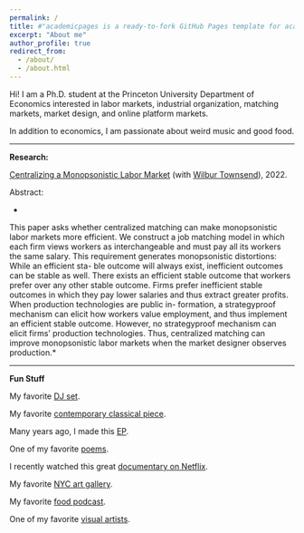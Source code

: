 ```yaml
---
permalink: /
title: #"academicpages is a ready-to-fork GitHub Pages template for academic personal websites"
excerpt: "About me"
author_profile: true
redirect_from: 
  - /about/
  - /about.html
---
```


Hi! I am a Ph.D. student at the Princeton University Department of Economics interested in labor markets, industrial organization, matching markets, market design, and online platform markets.

In addition to economics, I am passionate about weird music and good food.

---

**Research:**

[Centralizing a Monopsonistic Labor Market](https://wilburtownsend.github.io/papers/market%20design%20monopsony.pdf) (with [Wilbur Townsend](https://wilburtownsend.github.io)), 2022.

Abstract:

*
This paper asks whether centralized matching can make monopsonistic labor markets more efficient. We construct a job matching model in which each firm views workers as interchangeable and must pay all its workers the same salary. This requirement generates monopsonistic distortions: While an efficient sta- ble outcome will always exist, inefficient outcomes can be stable as well. There exists an efficient stable outcome that workers prefer over any other stable outcome. Firms prefer inefficient stable outcomes in which they pay lower salaries and thus extract greater profits. When production technologies are public in- formation, a strategyproof mechanism can elicit how workers value employment, and thus implement an efficient stable outcome. However, no strategyproof mechanism can elicit firms’ production technologies. Thus, centralized matching can improve monopsonistic labor markets when the market designer observes production.*

---

**Fun Stuff**

My favorite [DJ set](https://www.youtube.com/watch?v=IUjWumGIqe8).

My favorite [contemporary classical piece](https://www.youtube.com/watch?v=NDVMtnaB28E).

Many years ago, I made this [EP](https://jessesilbert.bandcamp.com).

One of my favorite [poems](https://www.poetryfoundation.org/poetrymagazine/poems/145468/pyramid-scheme).

I recently watched this great [documentary on Netflix](https://www.themostunknown.com).

My favorite [NYC art gallery](https://bitforms.art).

My favorite [food podcast](https://gastropod.com).

One of my favorite [visual artists](http://www.artbylanyao.com).
